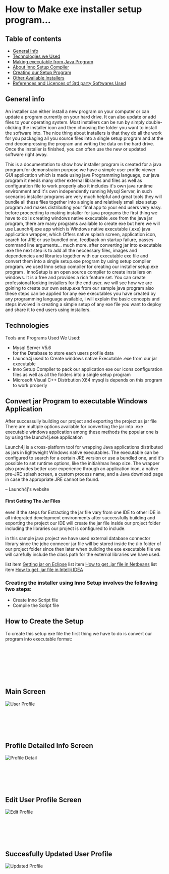 # How to Make exe installer setup program...
## 
## Table of contents
* [General Info](#general-info)
* [Technologies we Used](#technologies)
* [Making executable from Java Program](#convert-jar-program-to-executable-windows-application)
* [About Inno Setup Compiler](#about-inno-setup-compiler)
* [Creating our Setup Program](#Creating-our-setup)
* [Other Available Installers](#Installers)
* [References and Licences of 3rd party Softwares Used](#reference)

## General info
An installer can either install a new program on your computer or can update a program currently on your hard drive. It can also update or add files to your operating system. Most installers can be run by simply double-clicking the installer icon and then choosing the folder you want to install the software into. The nice thing about installers is that they do all the work for you packaging all you source files into a single setup program and at the end decompressing the program and writing the data on the hard drive. Once the installer is finished, you can often use the new or updated software right away. 

This is a documentation to show how installer program is created for a java program.for demonstraion purpose we have a simple user profile viewer GUI application which is made using java Programming language, our java program it needs many other external libraries and files as well as configuration file to work properly also it includes it's own java runtime environment and it's own independently running Mysql Server, in such scenarios installer programs are very much helpful and great tools they will bundle all these files together into a single and relatively small size setup program and makes distributing your final app to your end users very easy. before proceeding to making installer for java programs the first thing we have to do is creating windows native executable .exe from the java jar program, there are many programs available to create exe but here we will use Launch4j.exe app which is Windows native executable (.exe) java application wrapper, which Offers native splash screen, application icon, search for JRE or use bundled one, feedback on startup failure, passes command line arguments... much more. after converting jar into executable .exe the next step is to add all the neccessary files, images and dependencies and libraries together with our executable exe file  and convert them into a single setup.exe program by using setup compiler program. we used Inno setup compiler for creating our installer setup.exe program . InnoSetup is an open source compiler to create installers on windows. It is a free and provides a rich feature set. You can create professional looking installers for the end user. we will see how we are goining to create our own setup.exe from  our sample java program also these steps can be applied for any exe executables you have created by any programming language available, i will explain the basic concepts and steps involved in creating a simple setup of any exe file you want to deploy and share it to end users using installers.
## Technologies
Tools and Programs  Used 
We Used:
* Mysql Server V5.6  
     for the Database to store each users profile data
* Launch4j 
     used to Create windows native Executable .exe from our jar executable 
* Inno Setup Compiler
     to pack our application exe our icons configuration files as well as all the folders into a single setup program
* Microsoft Visual C++ Distrbution X64 
     mysql is depends on this program to work properly
	
	

## Convert jar Program to executable Windows Application

After successully building our project and exporting the project as jar file There are multiple options available for converting the jar into .exe executable windows application 
among these methods the popular one is by using the launch4j.exe application 

Launch4j is a cross-platform tool for wrapping Java applications distributed as jars in lightweight Windows native executables. The executable can be configured to search for a certain JRE version or use a bundled one, and it's possible to set runtime options, like the initial/max heap size. The wrapper also provides better user experience through an application icon, a native pre-JRE splash screen, a custom process name, and a Java download page in case the appropriate JRE cannot be found.

– Launch4j's website

#### First Getting The Jar Files

even if the steps for Extracting  the jar file vary from one IDE to other IDE in all integrated development environments after successfully building and exporting the project our IDE will create the jar file inside our project folder including the libraries our project is configured to include.

in this sample java project we have used external database connector library since the jdbc connecor jar file will be stored inside the /lib folder of our project folder since then later when building the exe executable file we will carefully include the class path for the external libraries we have used.

list item [Getting jar on Eclipse](https://www.tutorialspoint.com/eclipse/eclipse_create_jar_files.htm)
list item [How to get .jar file in Netbeans](https://www.bing.com/search?q=getting+jar+netbeans&qs=n&form=QBRE&sp=-1&pq=getting+jar+&sc=8-12&sk=&cvid=A5111694CC544D6FA9837318283F016F)
list item [How to get .jar file in Intellij IDEA](https://blog.karthicr.com/posts/2016/07/10/creating-an-executable-jar-in-intellij-idea/)


### Creating the installer using Inno Setup involves the following two steps:
* Create Inno Script file
* Compile the Script file

## How to Create the Setup
To create this setup exe file the first thing we have to do is convert our program into executable format:

<br />
<br />
<br />
<br />
<br />
<br />

## Main Screen
![User Profile](images/app-starting-ui.jpeg)

<br />
<br />
<br />
<br />

## Profile Detailed Info Screen
![Profile Detail](images/user-detail-info.jpeg)

<br />
<br />
<br />
<br />

## Edit User Profile Screen
![Edit Profile](images/edit-ui.jpeg)

<br />
<br />
<br />
<br />

## Succesfully Updated User  Profile
![Updated Profile](images/updated.jpeg)
